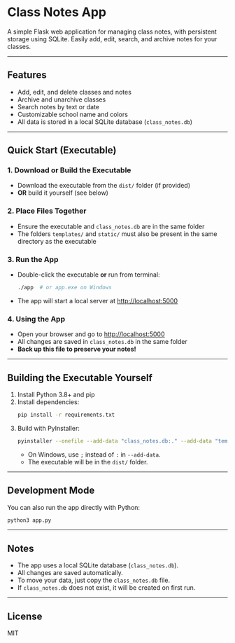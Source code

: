 # Class Notes App

A simple Flask web application for managing class notes, with persistent storage using SQLite. Easily add, edit, search, and archive notes for your classes.

---

## Features
- Add, edit, and delete classes and notes
- Archive and unarchive classes
- Search notes by text or date
- Customizable school name and colors
- All data is stored in a local SQLite database (`class_notes.db`)

---

## Quick Start (Executable)

### 1. Download or Build the Executable
- Download the executable from the `dist/` folder (if provided)
- **OR** build it yourself (see below)

### 2. Place Files Together
- Ensure the executable and `class_notes.db` are in the same folder
- The folders `templates/` and `static/` must also be present in the same directory as the executable

### 3. Run the App
- Double-click the executable **or** run from terminal:
  ```bash
  ./app  # or app.exe on Windows
  ```
- The app will start a local server at [http://localhost:5000](http://localhost:5000)

### 4. Using the App
- Open your browser and go to [http://localhost:5000](http://localhost:5000)
- All changes are saved in `class_notes.db` in the same folder
- **Back up this file to preserve your notes!**

---

## Building the Executable Yourself

1. Install Python 3.8+ and pip
2. Install dependencies:
   ```bash
   pip install -r requirements.txt
   ```
3. Build with PyInstaller:
   ```bash
   pyinstaller --onefile --add-data "class_notes.db:." --add-data "templates:templates" --add-data "static:static" app.py
   ```
   - On Windows, use `;` instead of `:` in `--add-data`.
   - The executable will be in the `dist/` folder.

---

## Development Mode

You can also run the app directly with Python:

```bash
python3 app.py
```

---

## Notes
- The app uses a local SQLite database (`class_notes.db`).
- All changes are saved automatically.
- To move your data, just copy the `class_notes.db` file.
- If `class_notes.db` does not exist, it will be created on first run.

---

## License
MIT
